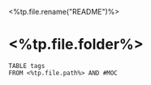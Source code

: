 <%tp.file.rename("README")%>

# <%tp.file.folder%>

```dataview
TABLE tags
FROM <%tp.file.path%> AND #MOC
```
